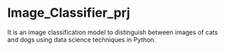 # Image_Classifier_prj
It is an image classification model to distinguish between images of cats and dogs using data science techniques in Python.

